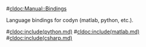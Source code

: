 #<cldoc:Manual::Bindings>

Language bindings for codyn (matlab, python, etc.).

#<cldoc:include(python.md)>
#<cldoc:include(matlab.md)>
#<cldoc:include(csharp.md)>
